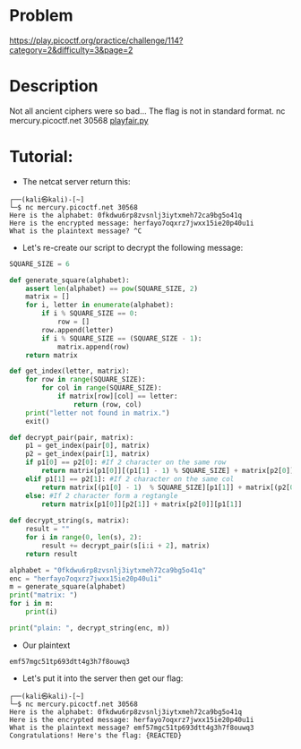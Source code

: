 # Problem
https://play.picoctf.org/practice/challenge/114?category=2&difficulty=3&page=2

# Description
Not all ancient ciphers were so bad... The flag is not in standard format. nc mercury.picoctf.net 30568 [playfair.py](https://mercury.picoctf.net/static/9e655bebf3ad245e74ce5ca3a8352af1/playfair.py)

# Tutorial:
  - The netcat server return this:
```kali
┌──(kali㉿kali)-[~]
└─$ nc mercury.picoctf.net 30568
Here is the alphabet: 0fkdwu6rp8zvsnlj3iytxmeh72ca9bg5o41q
Here is the encrypted message: herfayo7oqxrz7jwxx15ie20p40u1i
What is the plaintext message? ^C
```

  - Let's re-create our script to decrypt the following message:
```python
SQUARE_SIZE = 6

def generate_square(alphabet):
	assert len(alphabet) == pow(SQUARE_SIZE, 2)
	matrix = []
	for i, letter in enumerate(alphabet):
		if i % SQUARE_SIZE == 0:
			row = []
		row.append(letter)
		if i % SQUARE_SIZE == (SQUARE_SIZE - 1):
			matrix.append(row)
	return matrix

def get_index(letter, matrix):
	for row in range(SQUARE_SIZE):
		for col in range(SQUARE_SIZE):
			if matrix[row][col] == letter:
				return (row, col)
	print("letter not found in matrix.")
	exit()

def decrypt_pair(pair, matrix):
	p1 = get_index(pair[0], matrix)
	p2 = get_index(pair[1], matrix)
	if p1[0] == p2[0]: #If 2 character on the same row
		return matrix[p1[0]][(p1[1] - 1) % SQUARE_SIZE] + matrix[p2[0]][(p2[1] - 1)  % SQUARE_SIZE]
	elif p1[1] == p2[1]: #If 2 character on the same col
		return matrix[(p1[0] - 1)  % SQUARE_SIZE][p1[1]] + matrix[(p2[0] - 1) % SQUARE_SIZE][p2[1]]
	else: #If 2 character form a regtangle
		return matrix[p1[0]][p2[1]] + matrix[p2[0]][p1[1]]
	
def decrypt_string(s, matrix):
	result = ""
	for i in range(0, len(s), 2):
		result += decrypt_pair(s[i:i + 2], matrix)
	return result

alphabet = "0fkdwu6rp8zvsnlj3iytxmeh72ca9bg5o41q"
enc = "herfayo7oqxrz7jwxx15ie20p40u1i"
m = generate_square(alphabet)
print("matrix: ")
for i in m:
	print(i)

print("plain: ", decrypt_string(enc, m))
```
  - Our plaintext
```
emf57mgc51tp693dtt4g3h7f8ouwq3
```
  - Let's put it into the server then get our flag:
```kali
┌──(kali㉿kali)-[~]
└─$ nc mercury.picoctf.net 30568
Here is the alphabet: 0fkdwu6rp8zvsnlj3iytxmeh72ca9bg5o41q
Here is the encrypted message: herfayo7oqxrz7jwxx15ie20p40u1i
What is the plaintext message? emf57mgc51tp693dtt4g3h7f8ouwq3
Congratulations! Here's the flag: {REACTED}
```
```
